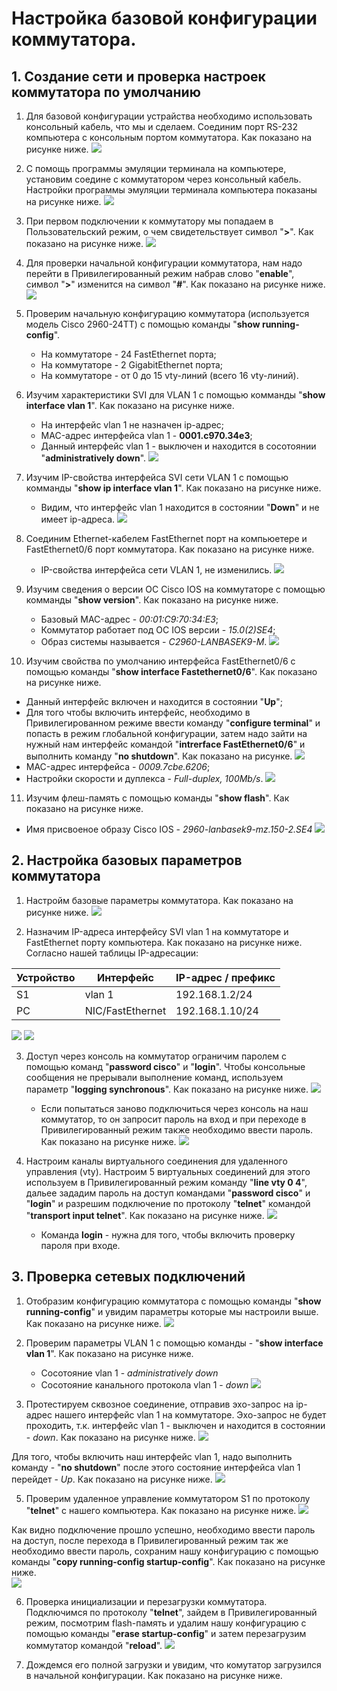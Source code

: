 # Настройка базовой конфигурации коммутатора.

## 1. Создание сети и проверка настроек коммутатора по умолчанию

1. Для базовой конфигурации устрайства необходимо использовать консольный кабель, что мы и сделаем. Соединим порт RS-232 компьютера  с консольным портом  коммутатора. Как показано на рисунке ниже.
![](https://github.com/devops-user/otus/blob/main/homeworks/homework_02/images/PC_SW_console.png)
2. С помощь программы эмуляции терминала на компьютере, установим соедине с коммутатором через консольный кабель. Настройки программы эмуляции терминала компьютера показаны на рисунке ниже.
![](https://github.com/devops-user/otus/blob/main/homeworks/homework_02/images/Terminal_cfg.png)
3. При первом подключении к коммутатору мы попадаем в Пользовательский режим, о чем свидетельствует символ "**>**". Как показано на рисунке ниже.
![](https://github.com/devops-user/otus/blob/main/homeworks/homework_02/images/mode_1.png)
4. Для проверки начальной конфигурации коммутатора, нам надо перейти в Привилегированный режим набрав слово "**enable**", символ "**>**" изменится на символ "**#**". Как показано на рисунке ниже.
![](https://github.com/devops-user/otus/blob/main/homeworks/homework_02/images/mode_2.png)

5. Проверим начальную конфигурацию коммутатора (используется модель Cisco 2960-24TT) с помощью команды "**show running-config**".
   * На коммутаторе - 24 FastEthernet порта;
   * На коммутаторе - 2 GigabitEthernet порта;
   * На коммутаторе - от 0 до 15 vty-линий (всего 16 vty-линий).

6. Изучим характеристики SVI для VLAN 1 с помощью комманды "**show interface vlan 1**". Как показано на рисунке ниже.
   * На интерфейс vlan 1 не назначен ip-адрес;
   * MAC-адрес интерфейса vlan 1 - **0001.c970.34e3**;
   * Данный интерфейс vlan 1 - выключен и находится в сосотоянии "**administratively down**".
![](https://github.com/devops-user/otus/blob/main/homeworks/homework_02/images/vlan_1.png)

7. Изучим IP-свойства интерфейса SVI сети VLAN 1 с помощью комманды "**show ip interface vlan 1**". Как показано на рисунке ниже.
   * Видим, что интерфейс vlan 1 находится в состоянии "**Down**" и не имеет ip-адреса.
![](https://github.com/devops-user/otus/blob/main/homeworks/homework_02/images/vlan_1_1.png)

8. Соединим Ethernet-кабелем FastEthernet порт на компьюетере и FastEthernet0/6 порт коммутатора. Как показано на рисунке ниже.
   * IP-свойства интерфейса сети VLAN 1, не изменились.
![](https://github.com/devops-user/otus/blob/main/homeworks/homework_02/images/FastEthernet_SW_PC.png)

9. Изучим сведения о версии ОС Cisco IOS на коммутаторе с помощью комманды "**show version**". Как показано на рисунке ниже.
   * Базовый MAC-адрес - *00:01:C9:70:34:E3*;
   * Коммутатор работает под ОС IOS версии - *15.0(2)SE4*;
   * Образ системы называется - *C2960-LANBASEK9-M*.
![](https://github.com/devops-user/otus/blob/main/homeworks/homework_02/images/SW_version.png)

10. Изучим свойства по умолчанию интерфейса FastEthernet0/6 с помощью команды "**show interface Fastethernet0/6**". Как показано на рисунке ниже.
   * Данный интерфейс включен и находится в состоянии "**Up**";
   * Для того чтобы включить интерфейс, необходимо в Привилегированном режиме ввести команду "**configure terminal**" и попасть в режим глобальной конфигурации, затем надо зайти на нужный нам интерфейс командой "**intrerface FastEthernet0/6**" и выполнить команду "**no shutdown**". Как показано на рисунке.
![](https://github.com/devops-user/otus/blob/main/homeworks/homework_02/images/FastEthernet_6_no_shut.png)
   * MAC-адрес интерфейса - *0009.7cbe.6206*;
   * Настройки скорости и дуплекса - *Full-duplex, 100Mb/s*.
![](https://github.com/devops-user/otus/blob/main/homeworks/homework_02/images/FastEthernet_6.png)

11. Изучим флеш-память с помощью команды "**show flash**". Как показано на рисунке ниже.
   * Имя присвоеное образу Cisco IOS - *2960-lanbasek9-mz.150-2.SE4*
![](https://github.com/devops-user/otus/blob/main/homeworks/homework_02/images/show_flash.png)

## 2. Настройка базовых параметров коммутатора

1. Настройм базовые параметры коммутатора. Как показано на рисунке ниже.
![](https://github.com/devops-user/otus/blob/main/homeworks/homework_02/images/base_cfg.png)

2. Назначим IP-адреса интерфейсу SVI vlan 1 на коммутаторе и FastEthernet порту компьютера. Как показано на рисунке ниже. Согласно нашей таблицы IP-адресации:

Устройство | Интерфейс | IP-адрес / префикс |
 --- | --- | ---
 S1 | vlan 1 | 192.168.1.2/24 |
 PC | NIC/FastEthernet | 192.168.1.10/24 |
 
![](https://github.com/devops-user/otus/blob/main/homeworks/homework_02/images/vlan_1_ip.png)
![](https://github.com/devops-user/otus/blob/main/homeworks/homework_02/images/PC_ip.png)
 
3. Доступ через консоль на коммутатор ограничим паролем с помощью команд "**password cisco**" и "**login**". Чтобы консольные сообщения не прерывали выполнение команд, используем параметр "**logging synchronous**".
Как показано на рисунке ниже.
![](https://github.com/devops-user/otus/blob/main/homeworks/homework_02/images/console.png)

   * Если попытаться заново подключиться через консоль на наш коммутатор, то он запросит пароль на вход и при переходе в Привилегированный режим также необходимо ввести пароль. Как показано на рисунке ниже.
![](https://github.com/devops-user/otus/blob/main/homeworks/homework_02/images/console_2.png)

4. Настроим каналы виртуального соединения для удаленного управления (vty). Настроим 5 виртуальных соединений для этого используем в Привилегированный режим команду "**line vty 0 4**", дальее зададим пароль на доступ командами "**password cisco**" и "**login**" и разрешим подключение по протоколу "**telnet**" командой "**transport input telnet**". Как показано на рисунке ниже.
![](https://github.com/devops-user/otus/blob/main/homeworks/homework_02/images/vty.png)
   * Команда **login** - нужна для того, чтобы включить проверку пароля при входе.

## 3. Проверка сетевых подключений

1. Отобразим конфигурацию коммутатора с помощью команды "**show running-config**" и увидим параметры которые мы настроили выше. Как показано на рисунке ниже.
![](https://github.com/devops-user/otus/blob/main/homeworks/homework_02/images/check_cfg.png)

2. Проверим параметры VLAN 1 с помощью команды - "**show interface vlan 1**". Как показано на рисунке ниже.
   * Сосотояние vlan 1 - *administratively down*
   * Сосотояние канального протокола vlan 1  - *down*
![](https://github.com/devops-user/otus/blob/main/homeworks/homework_02/images/vlan_1_status.png)

3. Протестируем сквозное соединение, отправив эхо-запрос на ip-адрес нашего интерфейс vlan 1 на коммутаторе. Эхо-запрос не будет проходить, т.к. интерфейс vlan 1 - выключен и находится в состоянии - *down*. Как показано на рисунке ниже.
![](https://github.com/devops-user/otus/blob/main/homeworks/homework_02/images/ping_1.png)

Для того, чтобы включить наш интерфейс vlan 1, надо выполнить команду - "**no shutdown**" после этого состояние интерфейса vlan 1 перейдет - *Up*. Как показано на рисунке ниже.
![](https://github.com/devops-user/otus/blob/main/homeworks/homework_02/images/vlan_1_no_shut.png)

5. Проверим удаленное управление коммутатором S1 по протоколу "**telnet**" с нашего компьютера. Как показано на рисунке ниже.
![](https://github.com/devops-user/otus/blob/main/homeworks/homework_02/images/telnet_1.png)

Как видно подключение прошло успешно, необходимо ввести пароль на доступ, после перехода в Привилегированный режим так же необходимо ввести пароль, сохраним нашу конфигурацию с помощью команды "**copy running-config startup-config**". Как показано на рисунке ниже.  
![](https://github.com/devops-user/otus/blob/main/homeworks/homework_02/images/telnet_2.png)

6. Проверка инициализации и перезагрузки коммутатора. Подключимся по протоколу "**telnet**", зайдем в Привилегированный режим, посмотрим flash-память и удалим нашу конфигурацию с помощью команды "**erase startup-config**" и затем перезагрузим коммутатор командой "**reload**". 
![](https://github.com/devops-user/otus/blob/main/homeworks/homework_02/images/erase.png)

7. Дождемся его полной загрузки и увидим, что комутатор загрузился в начальной конфигурации. Как показано на рисунке ниже. 
![]()
